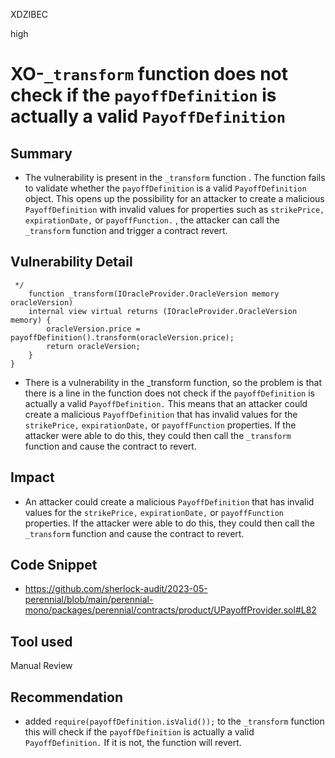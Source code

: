XDZIBEC

high

# XO-`_transform` function does not check if the `payoffDefinition` is actually a valid `PayoffDefinition`

## Summary
- The vulnerability is present in the `_transform` function . The function fails to validate whether the `payoffDefinition` is a valid `PayoffDefinition` object. This opens up the possibility for an attacker to create a malicious `PayoffDefinition` with invalid values for properties such as `strikePrice,` `expirationDate,` or `payoffFunction.` , the attacker can call the `_transform` function and trigger a contract revert.
## Vulnerability Detail
```solidity
 */
    function _transform(IOracleProvider.OracleVersion memory oracleVersion)
    internal view virtual returns (IOracleProvider.OracleVersion memory) {
        oracleVersion.price = payoffDefinition().transform(oracleVersion.price);
        return oracleVersion;
    }
}
```
- There is a vulnerability in the _transform function, so the problem is that there is a line in the function  does not check if the `payoffDefinition` is actually a valid `PayoffDefinition.` This means that an attacker could create a malicious `PayoffDefinition` that has invalid values for the `strikePrice,` `expirationDate,` or `payoffFunction` properties. If the attacker were able to do this, they could then call the `_transform` function and cause the contract to revert.
## Impact
- An attacker could create a malicious `PayoffDefinition` that has invalid values for the `strikePrice,` `expirationDate,` or `payoffFunction` properties. If the attacker were able to do this, they could then call the  `_transform` function and cause the contract to revert.
## Code Snippet
- https://github.com/sherlock-audit/2023-05-perennial/blob/main/perennial-mono/packages/perennial/contracts/product/UPayoffProvider.sol#L82
## Tool used

Manual Review

## Recommendation
- added `require(payoffDefinition.isValid());` to the `_transform` function this will check if the `payoffDefinition` is actually a valid `PayoffDefinition.` If it is not, the function will revert.